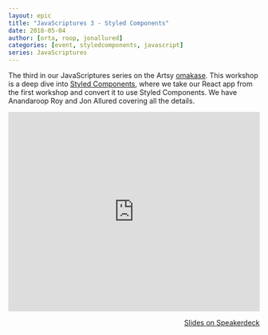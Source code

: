 ```yaml
---
layout: epic
title: "JavaScriptures 3 - Styled Components"
date: 2018-05-04
author: [orta, roop, jonallured]
categories: [event, styledcomponents, javascript]
series: JavaScriptures
---
```


The third in our JavaScriptures series on the Artsy [omakase][omakase]. This workshop is a deep dive into [Styled
Components][sc], where we take our React app from the first workshop and convert it to use Styled Components. We
have Anandaroop Roy and Jon Allured covering all the details.

<!-- more -->

<center>
<iframe width='100%' height='400' src='https://www.youtube.com/embed/K7xafqfcC-4' frameborder='0' allowfullscreen></iframe>
</center>

<p style='text-align:right;'><a href="https://speakerdeck.com/artsyopensource/javascriptures-3-styled-components">
Slides on Speakerdeck
</a></p>

[omakase]: http://artsy.github.io/blog/2017/02/05/Front-end-JavaScript-at-Artsy-2017/
[luc]: https://twitter.com/lucsucces
[recording]: https://youtu.be/K7xafqfcC-4
[slides]: https://speakerdeck.com/artsyopensource/javascriptures-3-styled-components
[exer]: https://github.com/artsy/javascriptures/tree/master/2_intro-to-typescript
[jon]: https://twitter.com/jonallured
[roop]: https://github.com/anandaroop
[sc]: https://www.styled-components.com
